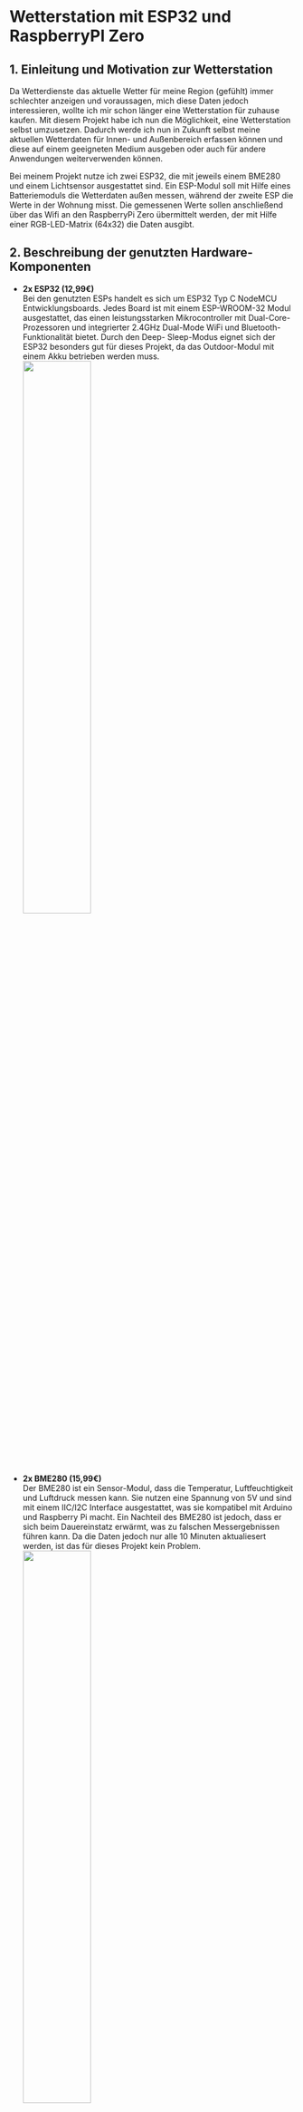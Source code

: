 # Wetterstation mit ESP32 und RaspberryPI Zero

## 1. Einleitung und Motivation zur Wetterstation
Da Wetterdienste das aktuelle Wetter für meine Region (gefühlt) immer schlechter anzeigen und voraussagen, mich diese Daten jedoch interessieren, wollte ich mir schon länger eine Wetterstation für zuhause kaufen. Mit diesem Projekt habe ich nun die Möglichkeit, eine Wetterstation selbst umzusetzen. Dadurch werde ich nun in Zukunft selbst meine aktuellen Wetterdaten für Innen- und Außenbereich erfassen können und diese auf einem geeigneten Medium ausgeben oder auch für andere Anwendungen weiterverwenden können.

Bei meinem Projekt nutze ich zwei ESP32, die mit jeweils einem BME280 und einem Lichtsensor ausgestattet sind. Ein ESP-Modul soll mit Hilfe eines Batteriemoduls die Wetterdaten außen messen, während der zweite ESP die Werte in der Wohnung misst. Die gemessenen Werte sollen anschließend über das Wifi an den RaspberryPi Zero übermittelt werden, der mit Hilfe einer RGB-LED-Matrix (64x32) die Daten ausgibt.

## 2. Beschreibung der genutzten Hardware-Komponenten
- **2x ESP32 (12,99€)** <br>
        Bei den genutzten ESPs handelt es sich um ESP32 Typ C NodeMCU Entwicklungsboards. Jedes Board ist mit einem ESP-WROOM-32 Modul ausgestattet, das einen leistungsstarken Mikrocontroller mit Dual-Core-Prozessoren und integrierter 2.4GHz Dual-Mode WiFi und Bluetooth-Funktionalität bietet. Durch den Deep-            Sleep-Modus eignet sich der ESP32 besonders gut für dieses Projekt, da das Outdoor-Modul mit einem Akku betrieben werden muss.
          <br>
          <img src="https://github.com/user-attachments/assets/5f817885-a866-432a-8d2b-a6fd6bf78989" align="left" width="50%">
        <br clear="left">
        
- **2x BME280 (15,99€)** <br>
         Der BME280 ist ein Sensor-Modul, dass die Temperatur, Luftfeuchtigkeit und Luftdruck messen kann. Sie nutzen eine Spannung von 5V und sind mit einem IIC/I2C Interface ausgestattet, was sie kompatibel mit Arduino und Raspberry Pi macht. Ein Nachteil des BME280 ist jedoch, dass er sich beim Dauereinstatz         erwärmt, was zu falschen Messergebnissen führen kann. Da die Daten jedoch nur alle 10 Minuten aktualiesert werden, ist das für dieses Projekt kein Problem. 
        <br>
          <img src="https://github.com/user-attachments/assets/4e1ee3b0-edd7-4a2a-b240-b7e364605037" align="left" width="50%">
        <br clear="left">

- **2x Lichtsensor (5,49€)** <br>
         Als Lichtsensoren wurden KY-018 LDR (Light Dependent Resistor) Lichtsensor-Module genutzt. Diese Sensoren messen die Helligkeit des Umgebungslichts und bestehen aus einer Fotodiode, die an einen Widerstand gekoppelt ist. Der Widerstandswert des Sensors ändert sich je nach Lichtintensität.
         <br>
          <img src="https://github.com/user-attachments/assets/26e6f839-9e0a-4e8f-9716-f92a50a15c58" align="left" width="50%">
        <br clear="left">
  
- **14x Jumper Cable (10cm, 8x Male-Female, 6x Female-Female) (6,99€)** <br>
          Die Jumper Cables werden benötigt, um die Sensoren mit den ESP32 zu verbinden.
          <br>
          <img src="https://github.com/user-attachments/assets/005a0532-5370-4d0a-a3a9-bdcc0f8b3182" align="left" width="50%">
        <br clear="left">

- **1x Batteriemodul mit 2x wiederaufladbaren Akkus (9,99€ + 26,99€)** <br>
           Das Batteriemodul hat Platz für 2 Batterien und verfügt über einen integrierten Überspannschutz und hat im Gegensatz zu hat mehrere nutzbare Ausgänge und im Gegensatz zu den meisten herkömmlichen Powerbanks die Möglichkeit ein automatisches Abstellen des Stromflusses bei zu geringem Verbrauch zu verhindern.
           Da bei diesem Projekt der Deep-Sleep-Modus des ESP32 genutzt wird, ist das unerlässlich.
           <br>
          <img src="https://github.com/user-attachments/assets/e0545760-7253-477e-8b14-d6c34914deab" align="left" width="50%">
        <br clear="left">
          Die genutzten Akkus sind 3.7V NiMH Akkus mit einer Kapazität von 3000mAh. Sie haben das Format 18650.
           <br>
          <img src="https://github.com/user-attachments/assets/652f8ff0-d77d-4a0f-960b-caca0fa136df" align="left" width="50%">
        <br clear="left">

- **1x RaspberryPI Zero (WH) (23,49€)** <br>
          Der Raspberry Pi Zero WH ist eine kompakte und kostengünstige Version des Raspberry Pi, die mit einer vorinstallierten GPIO-Stiftleiste geliefert wird. Dies erleichtert die Verbindung mit anderen Geräten und Sensoren, ohne dass Löten erforderlich ist.
          <br>
          <img src="https://github.com/user-attachments/assets/e6eb409b-535b-4562-9659-08018a718a17" align="left" width="50%">
        <br clear="left">

- **1x RGB-Matrix-Bonnet für einen RaspberryPI (25,99€)** <br>
          Das Adafruit RGB Matrix Bonnet ist ein Erweiterungsmodul für den Raspberry Pi, das die Steuerung von RGB-LED-Matrizen vereinfacht. Es wird direkt auf den Raspberry Pi gesteckt und ermöglicht die einfache Ansteuerung von RGB-Matrizen.
          <br>
          <img src="https://github.com/user-attachments/assets/97870010-1886-4e30-beee-abe3eaa504a7" align="left" width="50%">
        <br clear="left">

- **1x RGB-Matrix (64x32) (29,99€)** <br>
          Die Matrix besteht aus 2048 RGB-LEDs und ermöglicht die Darstellung von Texten, farbigen Bildern und Animationen.
          <br>
          <img src="https://github.com/user-attachments/assets/3d109b13-05a8-4769-8cd5-41f64850c5a8" align="left" width="50%">
        <br clear="left">
  
- **1x 3d-gedruckte Hülle für den Outdoor-Sensor (1 Kasten Bayreuther Bier)** <br>
        Als Druckmaterial wurde ASA verwendet, da dieses beständiger als PLA ist und zusätzlich auch UV-beständig ist. Dadurch eignet es sich viel besser zum Outdoor-Einsatz, ist jedoch auch schwerer zu drucken.
        
## 3. Implementierung
Die Implementierung setzt sich aus 2 Teilen zusammen: Den beiden ESP32-Sensormodulen und der Basisstation mit einem lokalen Server und Ausgabe der Daten auf der RGB-Matrix auf dem Raspberry PI Zero.
Im Folgenden werde ich nun auf den Aufbau der Hardware eingehen und anschließend den erstellten Code erklären.

### 3.1 Aufbau der Komponenten
#### 3.1.1 ESP32
Für den Lichtsensor habe ich die PINs VIN, GND und D34 genutzt. VIN und GND werden für die Stromzufuhr vom ESP32 zum Lichtsensor benötigt und der PIN 34 ist ein Einganspin, was bedeutet, dass dieser PIN nur Signale empfangen kann. Zusätzlich besitzt er keine Pull-Up oder Pull-Down Widerstand, weshalb er sich auch gut für analoge Signale eignet. Die Female-Female Jumper Cable können einfach an den Sensor angeschlossen werden.
![Lichtsensor](https://github.com/user-attachments/assets/361921db-176d-4e95-8672-37764a3791ad)

Für den BME280 habe ich die PINs 3V3, GND, D21 und D22 genutzt. Ebenfalls wie beim Lichtsensor werden 3V3 und GND für die Stromzufuhr zum Messsensor benötigt. Die weiteren genutzten PINs 21 und 22 sind die Standard-PINs für das I2C-Protokoll zur Datenübertragung. D21 muss für SDA (Serial Data) genutzt werden und D22 für SCL (Serial Clock). Die Male-Female Jumper Cable müssen mit dem Sensor verlötet werden, damit der Kontakt gewährleistet werden kann.
![BMEsensor](https://github.com/user-attachments/assets/7783f896-60ba-4aa6-af1a-97ff34e9d66a)

#### 3.1.2 Raspberry PI Zero (WH)
Auf den Raspberry PI Zero (WH) muss das RGB-Matrix-Bonnet angeschlossen werden. Hierfür müssen der Bonnet entsprechend auf die Header gesetzt werden. 
![RPI_Bonnet](https://github.com/user-attachments/assets/daeb7553-997b-4a8c-8770-1baf8d16f2c0)

Anschließend muss das Datenkabel der RGB-Matrix mit dem IDC-Anschluss auf dem RGB-Matrix-Bonnet verbunden werden. Hierbei ist zu beachten, dass die Ausrichtung der Pins korrekt ist. Dann muss das Stromkabel der RGB-Matrix an die Stromanschlüsse auf dem RGB-Matrix-Bonnet angeschlossen werden. Dabei ist auf die Polarität des Stromanschluss zu achten.
![RPI_Bonnet_Matrix](https://github.com/user-attachments/assets/4ba241dd-2a7e-456d-829f-ebaa44ae95c8)

### 3.2 3D-Druck des Outdoor-ESP32-Moduls
In dem Ordner "3D-Drucker_Vorlagen" ist die für dieses Projekt erstellte Hülle für das ESP32-Outdoor-Modul zu finden. Die Hülle besteht aus Ober- und Unterseite und enthalten. An der Oberseite werden der ESP32 sowie die Sensoren befestigt, welche an der Seite des Gehäuses eine kleine Öffnung haben, damit sie die Außenwerte messen können.
<p align="center">
  <img src="https://github.com/user-attachments/assets/0ee92d79-56e6-41cc-8a5e-220ca954fb24" width="45%" />
  <img src="https://github.com/user-attachments/assets/fc6051e2-60aa-47cc-9721-9e0c4d14cada" width="45%" />
</p>
Wie auf den Abbildungen zu erkennen ist, hat der Lichtsensor extra eine Aussparung, in die der Sensor eingesetzt werden kann und für den BME280 wurde eine extra Überdachung erstellt, um diesen vor Wasserschäden zu schützen. <br>

In der Unterseite wird das Batteriemodul eingesetzt. Wie an der seitlichen Ansicht zu sehen ist, wurden kleine Löcher in die Seite der Hülle eingesetzt, damit bei dem Modul keine Überhitzung im Sommer zu befürchten ist. Sowohl das Batteriemodul als auch das ESP32 werden mit 2,5mm dicken und 6mm langen Zylinderschrauben befestigt. Ebenso werden die beiden Seiten der Hülle mit 2,5mm dicken jedoch 20mm langen Zylinderschrauben miteinander verschlossen. 
<p align="center">
  <img src="https://github.com/user-attachments/assets/6c227d95-c023-4bd5-a7f7-2c1b53bf720d" width="45%" />
  <img src="https://github.com/user-attachments/assets/8c857b0c-e743-4559-b5b8-1c27ed935fed" width="45%" />
</p>
Im zu Beginn genannten Ordner sind für die Unter- und Oberseite der Hülle zwei Dateien enthalten. Die STL-Datei enthält die 3D-Daten, die mit einem CAD-Programm nach den eigenen Bedingungen angepasst werden kann. Die GCODE-Datei ist aus der STL-Datei durch ein Slicer-Programm erstellt worden und enthält die Anweisungen für den 3D-Drucker, wie z.B. die Druckbahnen, Geschwindigkeit und Temperatur. Da es sich bei dem Modul um ein Outdoor-Modul handelt, sollte ASA als Material verwendet werden, da dieses weitaus Wetterbeständiges ist als das öfters genutzte Material PLA.

### 3.3 Anmerkungen zum Code
#### 3.3.1 ESP32
Für das Modul (ESP32WeatherStation) habe ich unter anderem die folgenden Bibliotheken genutzt: 
- **WiFi.h:** zum Erstellen einer W-Lan-Verbindung
- **HTTPClient.h** zum Erstellen der HTTP-Anfragen
- **Adafruit_BME280.h** zum Auslesen der Werte des BME280 <br>

Für den Code müssen noch WLAN-SSID und WLAN-Passwort im Code hinterlegt werden. Neben den WLAN-Zugangsdaten müssen/sollten auch noch User und Passwort für den HTTP-Request abgesendet werden.
Anschließend wird vom ESP32 die Verbindung mit dem WLAN gestartet und so lange gewartet, bis die Verbindung hergestellt wurde. Nachdem dann geprüft wurde, ob die Sensoren vorhanden sind und die Daten ermittelt wurden, erstellt der ESP32 einen HTTP-Request und sendet die Daten an den Server. Neben den Sensordaten, übermittelt der ESP32 auch, ob es sich um den "ESP32_indoor" oder "ESP32_outdoor" handelt, so kann der Server später entscheiden, woher die Daten kommen.
Nachdem ein Responsecode erhalten wurde, geht der ESP32 für 10 Minuten in den Deep Sleep. Dieser sorgt dafür, dass der ESP32 in dieser Zeit nur eine sehr geringe Menge an Strom verbraucht und statt nur einigen Tagen einige Monate arbeiten kann, ohne dass die Akkus gewechselt werden müssen.
Da der ESP in den Deep Sleep Modus wechselt, ist kein Code im Loop, weil der Setup bei jedem Durchlauf als Loop genutzt wird und der Code dadurch auch nie in den Loop geraten könnte.

#### 3.3.2 Raspberry PI Zero (WH)
Für die Implementierung des Codes wird das Github-Repository von RPI-RGB-LED-Matrix von H. Zeller genutzt (https://github.com/hzeller/rpi-rgb-led-matrix). Unter dem Pfad "rpi-rgb-led-matrix/bindings/python/samples/" habe ich dann die Python-Datei "server.py" erstellt, die die Daten der ESP32-Module empfängt, verarbeitet und auf der RGB-Matrix ausgibt.
Die wichtigsten, in diesem Code verwendeten Bibliotheken sind:
- **Flask:** zum Erstellen des Webservers, der HTTP-Anfrage empfängt
- **RGBMatrix:** zum Steuern der RGB-Matrix
- **time & threading:** zum Verwalten der Zeit und zum regelmäßigen Aktualisieren der Anzeige <br>

Die Flask-POST-Route "/data" empfängt die Daten von den ESP32-Geräten. Zu Beginn wird geprüft, ob username und password richtig sind. und die Werte aus dem Request in passenden Variablen gespeichert. Anschließend werden die Daten analysiert um zu prüfen, ob es wahrscheinlich regnet oder nicht. Bei Regen hat man eine hohe Luftfeuchtigkeit sowie einen geringen Luftdruck. Daher habe ich mich dazu entschieden, die Kriterien für Regen auf humidity > 80 und pressure < 1009 zu setzen. Ansonsten wird der Wert "No Rain" vergeben. Wenn das ESP32 ein "ESP32_indoor" ist, werden anschließend die Daten von indoor_data upgedated, wenn der ESP32 ein "ESP32_outdoor" ist, werden die Werte von outdoor_data upgedated. indoor_data und outdoor_data sind globale Variablen, die die Daten des Indoor bzw. Outdoor Gerätes speichert. <br>
In der folgenden Funktion namens "update_display()" werden die grafischen Elemente erstellt und auf der RGB-Matrix angezeigt. Die Anzeige wechselt alle 30 Sekunden zwischen der Anzeige der Indoor- oder Outdoor-Werte. Hierbei wird Threading verwendet, um die Anzeige regelmäßig zu aktualisieren, ohne den Hauptthread zu blockieren. Dadurch kann der Server weiterhin Anfragen empfangen und verarbeiten, während die Anzeige im Hintergrund aktualisiert wird.

## 4. Fazit
Wie in der folgenden Abbildung zu sehen ist, funktioniert das Modul wie gewünscht: <br>
![Matrix](https://github.com/user-attachments/assets/32f5fc16-19c9-446c-bd29-7f35798c6324)
Die Ergebnisse der Wetterstation sind 

